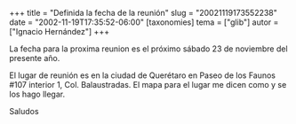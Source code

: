 +++
title = "Definida la fecha de la reunión"
slug = "20021119173552238"
date = "2002-11-19T17:35:52-06:00"
[taxonomies]
tema = ["glib"]
autor = ["Ignacio Hernández"]
+++

La fecha para la proxima reunion es el próximo sábado 23 de noviembre del
presente año.

El lugar de reunión es en la ciudad de Querétaro en Paseo de los Faunos \#107
interior 1, Col. Balaustradas. El mapa para el lugar me dicen como y se los hago
llegar.

Saludos
